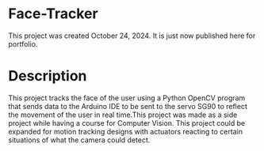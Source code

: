 # Face-Tracker

This project was created October 24, 2024. It is just now published here for portfolio.

# Description
This project tracks the face of the user using a Python OpenCV program that sends data to the Arduino IDE to be sent to the servo SG90 to reflect the movement of the user in real time.This project was made as a side project while having a course for Computer Vision. This project could be expanded for motion tracking designs with actuators reacting to certain situations of what the camera could detect.

